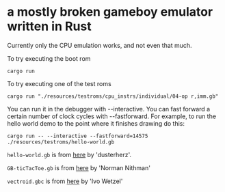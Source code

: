 
# a mostly broken gameboy emulator written in Rust

Currently only the CPU emulation works, and not even that much.

To try executing the boot rom

```shell
cargo run
```

To try executing one of the test roms

```shell
cargo run "./resources/testroms/cpu_instrs/individual/04-op r,imm.gb"
```

You can run it in the debugger with --interactive. You can
fast forward a certain number of clock cycles with --fastforward. For example, to run the hello world demo to the point where it finishes drawing do this:
```shell
cargo run -- --interactive --fastforward=14575  ./resources/testroms/hello-world.gb
```



`hello-world.gb` is from [here](https://github.com/dusterherz/gb-hello-world) by 'dusterherz'.

`GB-ticTacToe.gb` is from [here](https://gbhh.avivace.com/game/GB-Tic-Tac-Toe) by 'Norman Nithman'

`vectroid.gbc` is from [here](https://gitlab.com/BonsaiDen/vectroid.gb) by 'Ivo Wetzel'

